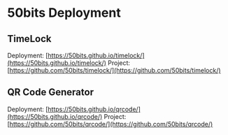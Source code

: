 # 50bits Deployment

## TimeLock
Deployment: [https://50bits.github.io/timelock/](https://50bits.github.io/timelock/)
Project: [https://github.com/50bits/timelock/](https://github.com/50bits/timelock/)

## QR Code Generator
Deployment: [https://50bits.github.io/qrcode/](https://50bits.github.io/qrcode/)
Project: [https://github.com/50bits/qrcode/](https://github.com/50bits/qrcode/)
